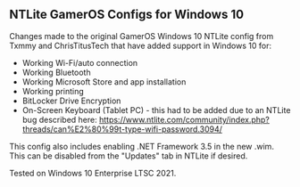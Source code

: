 ## NTLite GamerOS Configs for Windows 10

Changes made to the original GamerOS Windows 10 NTLite config from Txmmy and ChrisTitusTech that have added support in Windows 10 for:

- Working Wi-Fi/auto connection
- Working Bluetooth
- Working Microsoft Store and app installation
- Working printing
- BitLocker Drive Encryption
- On-Screen Keyboard (Tablet PC) - this had to be added due to an NTLite bug described here: <https://www.ntlite.com/community/index.php?threads/can%E2%80%99t-type-wifi-password.3094/>

This config also includes enabling .NET Framework 3.5 in the new .wim. This can be disabled from the "Updates" tab in NTLite if desired.

Tested on Windows 10 Enterprise LTSC 2021.
